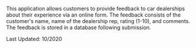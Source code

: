 This application allows customers to provide feedback to car dealerships about their experience via an online form. The feedback consists of the customer's name, name of the dealership rep, rating (1-10), and comments. The feedback is stored in a database following submission.

Last Updated: 10/2020

